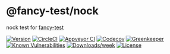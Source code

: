 @fancy-test/nock
================

nock test for [fancy-test](https://github.com/jdxcode/fancy-test)

[![Version](https://img.shields.io/npm/v/@fancy-test/nock.svg)](https://npmjs.org/package/@fancy-test/nock)
[![CircleCI](https://circleci.com/gh/jdxcode/fancy-test-nock/tree/master.svg?style=svg)](https://circleci.com/gh/jdxcode/fancy-test-nock/tree/master)
[![Appveyor CI](https://ci.appveyor.com/api/projects/status/github/jdxcode/fancy-test-nock?branch=master&svg=true)](https://ci.appveyor.com/project/heroku/fancy-test/branch/master)
[![Codecov](https://codecov.io/gh/jdxcode/fancy-test-nock/branch/master/graph/badge.svg)](https://codecov.io/gh/jdxcode/fancy-test-nock)
[![Greenkeeper](https://badges.greenkeeper.io/jdxcode/fancy-test-nock.svg)](https://greenkeeper.io/)
[![Known Vulnerabilities](https://snyk.io/test/npm/@fancy-test/nock/badge.svg)](https://snyk.io/test/npm/@fancy-test/nock)
[![Downloads/week](https://img.shields.io/npm/dw/@fancy-test/nock.svg)](https://npmjs.org/package/@fancy-test/nock)
[![License](https://img.shields.io/npm/l/@fancy-test/nock.svg)](https://github.com/jdxcode/@fancy-test/nock/blob/master/package.json)
